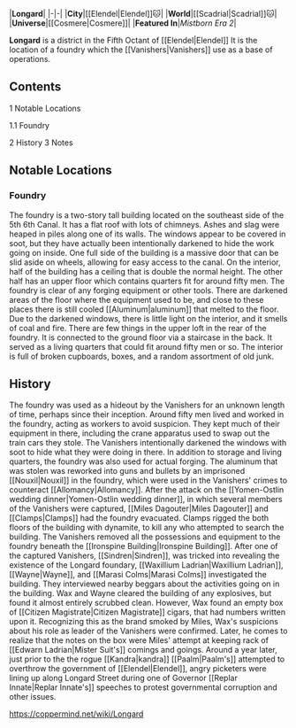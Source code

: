 |**Longard**|
|-|-|
|**City**|[[Elendel\|Elendel]]🐱︎|
|**World**|[[Scadrial\|Scadrial]]🐱︎|
|**Universe**|[[Cosmere\|Cosmere]]|
|**Featured In**|*Mistborn Era 2*|

**Longard** is a district in the Fifth Octant of [[Elendel\|Elendel]]
It is the location of a foundry which the [[Vanishers\|Vanishers]] use as a base of operations.

## Contents

1 Notable Locations

1.1 Foundry


2 History
3 Notes


## Notable Locations
### Foundry
The foundry is a two-story tall building located on the southeast side of the 5th 6th Canal. It has a flat roof with lots of chimneys. Ashes and slag were heaped in piles along one of its walls. The windows appear to be covered in soot, but they have actually been intentionally darkened to hide the work going on inside. One full side of the building is a massive door that can be slid aside on wheels, allowing for easy access to the canal.
On the interior, half of the building has a ceiling that is double the normal height. The other half has an upper floor which contains quarters fit for around fifty men. The foundry is clear of any forging equipment or other tools. There are darkened areas of the floor where the equipment used to be, and close to these places there is still cooled [[Aluminum\|aluminum]] that melted to the floor. Due to the darkened windows, there is little light on the interior, and it smells of coal and fire.
There are few things in the upper loft in the rear of the foundry. It is connected to the ground floor via a staircase in the back. It served as a living quarters that could fit around fifty men or so. The interior is full of broken cupboards, boxes, and a random assortment of old junk.

## History
The foundry was used as a hideout by the Vanishers for an unknown length of time, perhaps since their inception. Around fifty men lived and worked in the foundry, acting as workers to avoid suspicion. They kept much of their equipment in there, including the  crane apparatus used to swap out the train cars they stole. The Vanishers intentionally darkened the windows with soot to hide what they were doing in there. In addition to storage and living quarters, the foundry was also used for actual forging. The aluminum that was stolen was reworked into guns and bullets by an imprisoned [[Nouxil\|Nouxil]] in the foundry, which were used in the Vanishers' crimes to counteract [[Allomancy\|Allomancy]].
After the attack on the [[Yomen-Ostlin wedding dinner\|Yomen-Ostlin wedding dinner]], in which several members of the Vanishers were captured, [[Miles Dagouter\|Miles Dagouter]] and [[Clamps\|Clamps]] had the foundry evacuated. Clamps rigged the both floors of the building with dynamite, to kill any who attempted to search the building. The Vanishers removed all the possessions and equipment to the foundry beneath the [[Ironspine Building\|Ironspine Building]].
After one of the captured Vanishers, [[Sindren\|Sindren]], was tricked into revealing the existence of the Longard foundary, [[Waxillium Ladrian\|Waxillium Ladrian]], [[Wayne\|Wayne]], and [[Marasi Colms\|Marasi Colms]] investigated the building. They interviewed nearby beggars about the activities going on in the building. Wax and Wayne cleared the building of any explosives, but found it almost entirely scrubbed clean. However, Wax found an empty box of [[Citizen Magistrate\|Citizen Magistrate]] cigars, that had numbers written upon it. Recognizing this as the brand smoked by Miles, Wax's suspicions about his role as leader of the Vanishers were confirmed. Later, he comes to realize that the notes on the box were Miles' attempt at keeping rack of [[Edwarn Ladrian\|Mister Suit's]] comings and goings.
Around a year later, just prior to the the rogue [[Kandra\|kandra]] [[Paalm\|Paalm's]] attempted to overthrow the government of [[Elendel\|Elendel]], angry picketers were lining up along Longard Street during one of Governor [[Replar Innate\|Replar Innate's]] speeches to protest governmental corruption and other issues.



https://coppermind.net/wiki/Longard